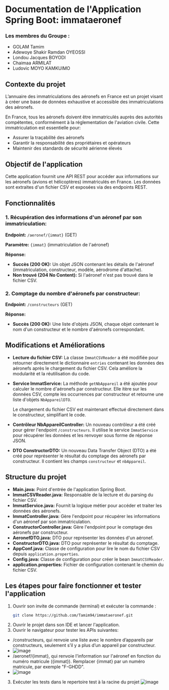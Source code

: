 # Documentation de l'Application Spring Boot: immataeronef

### Les membres du Groupe :
- GOLAM Tamim
- Adewoye Shakir Ramdan OYEOSSI
- Londou Jacques BOYODI
- Chaimaa ARMILAT
- Ludovic MOYO KAMKUIMO

## Contexte du projet
L’annuaire des immatriculations des aéronefs en France est un projet visant à créer une base de données exhaustive et accessible des immatriculations des aéronefs.

En France, tous les aéronefs doivent être immatriculés auprès des autorités compétentes, conformément à la réglementation de l'aviation civile. Cette immatriculation est essentielle pour:

- Assurer la traçabilité des aéronefs
- Garantir la responsabilité des propriétaires et opérateurs
- Maintenir des standards de sécurité aérienne élevés

## Objectif de l'application
Cette application fournit une API REST pour accéder aux informations sur les aéronefs (avions et hélicoptères) immatriculés en France. Les données sont extraites d'un fichier CSV et exposées via des endpoints REST.

## Fonctionnalités
### 1. Récupération des informations d'un aéronef par son immatriculation:
**Endpoint:** `/aeronef/{immat}` (GET)

**Paramètre:** `{immat}` (immatriculation de l'aéronef)

**Réponse:**

- **Succès (200 OK):** Un objet JSON contenant les détails de l'aéronef (immatriculation, constructeur, modèle, aérodrome d'attache).
- **Non trouvé (204 No Content):** Si l'aéronef n'est pas trouvé dans le fichier CSV.

### 2. Comptage du nombre d'aéronefs par constructeur:
**Endpoint:** `/constructeurs` (GET)

**Réponse:**

- **Succès (200 OK):** Une liste d'objets JSON, chaque objet contenant le nom d'un constructeur et le nombre d'aéronefs correspondant.

## Modifications et Améliorations
- **Lecture du fichier CSV:**
  La classe `ImmatCSVReader` a été modifiée pour retourner directement le dictionnaire `entries` contenant les données des aéronefs après le chargement du fichier CSV. Cela améliore la modularité et la réutilisation du code.

- **Service ImmatService:**
  La méthode `getNbAppareil` a été ajoutée pour calculer le nombre d'aéronefs par constructeur. Elle itère sur les données CSV, compte les occurrences par constructeur et retourne une liste d'objets `NbAppareilDTO`.

  Le chargement du fichier CSV est maintenant effectué directement dans le constructeur, simplifiant le code.

- **Contrôleur NbAppareilController:**
  Un nouveau contrôleur a été créé pour gérer l'endpoint `/constructeurs`. Il utilise le service `ImmatService` pour récupérer les données et les renvoyer sous forme de réponse JSON.

- **DTO ConstructorDTO:**
  Un nouveau Data Transfer Object (DTO) a été créé pour représenter le résultat du comptage des aéronefs par constructeur. Il contient les champs `constructeur` et `nbAppareil`.

## Structure du projet
- **Main.java:** Point d'entrée de l'application Spring Boot.
- **ImmatCSVReader.java:** Responsable de la lecture et du parsing du fichier CSV.
- **ImmatService.java:** Fournit la logique métier pour accéder et traiter les données des aéronefs.
- **ImmatController.java:** Gère l'endpoint pour récupérer les informations d'un aéronef par son immatriculation.
- **ConstructorController.java:** Gère l'endpoint pour le comptage des aéronefs par constructeur.
- **AeronefDTO.java:** DTO pour représenter les données d'un aéronef.
- **ConstructorDTO.java:** DTO pour représenter le résultat du comptage.
- **AppConf.java:** Classe de configuration pour lire le nom du fichier CSV depuis `application.properties`.
- **Config.java:** Classe de configuration pour créer le bean `ImmatCSVReader`.
- **application.properties:** Fichier de configuration contenant le chemin du fichier CSV.

## Les étapes pour faire fonctionner et tester l'application
1. Ouvrir son invite de commande (terminal) et exécuter la commande :
   ```sh
   git clone https://github.com/Tamim94/immataeronef.git


2. Ouvrir le projet dans son IDE et lancer l'application.
3. Ouvrir le navigateur pour tester les APIs suivantes:
-  /constructeurs, qui renvoie une liste avec le nombre d’appareils par constructeurs, seulement s’il y a plus d’un appareil par constructeur.
-    ![image](https://github.com/Tamim94/immataeronef/assets/88946894/91cc802e-fe3a-411d-865f-4bdd135cbf56)
-  /aeronef/{immat}, qui renvoie l'information sur l'aéronef en fonction du numéro matricule ({immat}). Remplacer {immat} par un numéro matricule, par exemple "F-GHDD".
-  ![image](https://github.com/Tamim94/immataeronef/assets/88946894/ef85efd2-4b80-4b38-a3a8-bcad95aec5e4)
3. Exécuter les tests dans le repertoire test à la racine du projet
     ![image](https://github.com/Tamim94/immataeronef/assets/88946894/91cc802e-fe3a-411d-865f-4bdd135cbf56)
